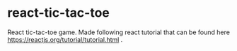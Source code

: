 # react-tic-tac-toe
React tic-tac-toe game. Made following react tutorial that can be found here https://reactjs.org/tutorial/tutorial.html .
